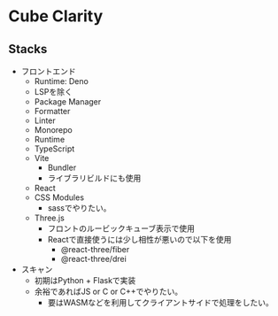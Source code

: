 # Cube Clarity

## Stacks

- フロントエンド
  -  Runtime: Deno
    - LSPを除く
    - Package Manager
    - Formatter
    - Linter
    - Monorepo
    - Runtime
  - TypeScript
  - Vite
    - Bundler
    - ライブラリビルドにも使用
  - React
  - CSS Modules
    - sassでやりたい。
  - Three.js
    - フロントのルービックキューブ表示で使用
    - Reactで直接使うには少し相性が悪いので以下を使用
      - @react-three/fiber
      - @react-three/drei
- スキャン
  - 初期はPython + Flaskで実装
  - 余裕であればJS or C or C++でやりたい。
    - 要はWASMなどを利用してクライアントサイドで処理をしたい。
